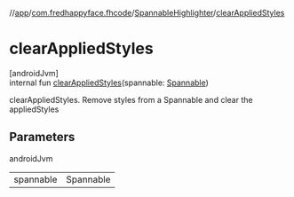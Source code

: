 //[app](../../../index.md)/[com.fredhappyface.fhcode](../index.md)/[SpannableHighlighter](index.md)/[clearAppliedStyles](clear-applied-styles.md)

# clearAppliedStyles

[androidJvm]\
internal fun [clearAppliedStyles](clear-applied-styles.md)(spannable: [Spannable](https://developer.android.com/reference/kotlin/android/text/Spannable.html))

clearAppliedStyles. Remove styles from a Spannable and clear the appliedStyles

## Parameters

androidJvm

| | |
|---|---|
| spannable | Spannable |
